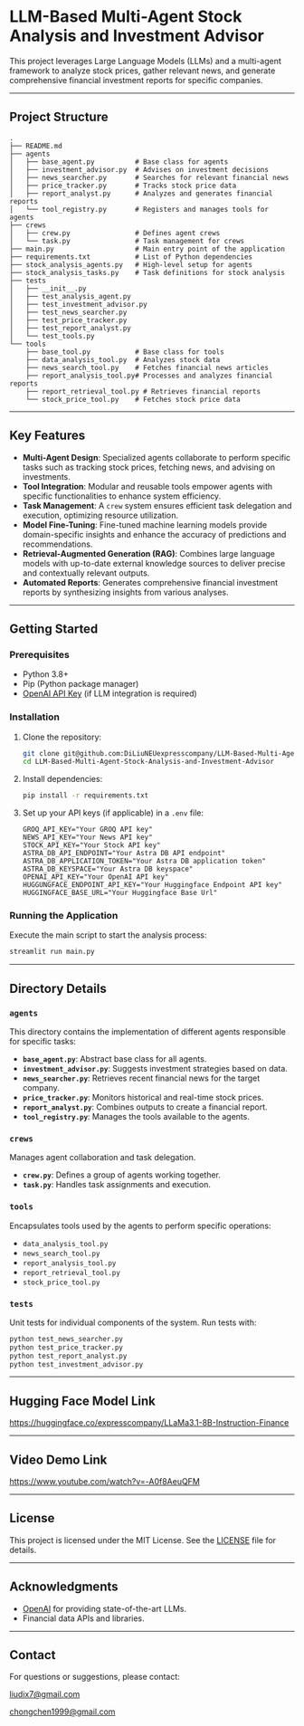 # LLM-Based Multi-Agent Stock Analysis and Investment Advisor

This project leverages Large Language Models (LLMs) and a multi-agent framework to analyze stock prices, gather relevant news, and generate comprehensive financial investment reports for specific companies.

---

## Project Structure

```plaintext
.
├── README.md
├── agents
│   ├── base_agent.py          # Base class for agents
│   ├── investment_advisor.py  # Advises on investment decisions
│   ├── news_searcher.py       # Searches for relevant financial news
│   ├── price_tracker.py       # Tracks stock price data
│   ├── report_analyst.py      # Analyzes and generates financial reports
│   └── tool_registry.py       # Registers and manages tools for agents
├── crews
│   ├── crew.py                # Defines agent crews
│   └── task.py                # Task management for crews
├── main.py                    # Main entry point of the application
├── requirements.txt           # List of Python dependencies
├── stock_analysis_agents.py   # High-level setup for agents
├── stock_analysis_tasks.py    # Task definitions for stock analysis
├── tests
│   ├── __init__.py
│   ├── test_analysis_agent.py
│   ├── test_investment_advisor.py
│   ├── test_news_searcher.py
│   ├── test_price_tracker.py
│   ├── test_report_analyst.py
│   └── test_tools.py
└── tools
    ├── base_tool.py           # Base class for tools
    ├── data_analysis_tool.py  # Analyzes stock data
    ├── news_search_tool.py    # Fetches financial news articles
    ├── report_analysis_tool.py# Processes and analyzes financial reports
    ├── report_retrieval_tool.py # Retrieves financial reports
    └── stock_price_tool.py    # Fetches stock price data
```

---

## Key Features

- **Multi-Agent Design**: Specialized agents collaborate to perform specific tasks such as tracking stock prices, fetching news, and advising on investments.  
- **Tool Integration**: Modular and reusable tools empower agents with specific functionalities to enhance system efficiency.  
- **Task Management**: A `crew` system ensures efficient task delegation and execution, optimizing resource utilization.  
- **Model Fine-Tuning**: Fine-tuned machine learning models provide domain-specific insights and enhance the accuracy of predictions and recommendations.  
- **Retrieval-Augmented Generation (RAG)**: Combines large language models with up-to-date external knowledge sources to deliver precise and contextually relevant outputs.  
- **Automated Reports**: Generates comprehensive financial investment reports by synthesizing insights from various analyses.  

---

## Getting Started

### Prerequisites

- Python 3.8+
- Pip (Python package manager)
- [OpenAI API Key](https://platform.openai.com/signup) (if LLM integration is required)

### Installation

1. Clone the repository:

    ```bash
    git clone git@github.com:DiLiuNEUexpresscompany/LLM-Based-Multi-Agent-Stock-Analysis-and-Investment-Advisor.git
    cd LLM-Based-Multi-Agent-Stock-Analysis-and-Investment-Advisor
    ```

2. Install dependencies:

    ```bash
    pip install -r requirements.txt
    ```

3. Set up your API keys (if applicable) in a `.env` file:

    ```plaintext
    GROQ_API_KEY="Your GROQ API key"
    NEWS_API_KEY="Your News API key"
    STOCK_API_KEY="Your Stock API key"
    ASTRA_DB_API_ENDPOINT="Your Astra DB API endpoint"
    ASTRA_DB_APPLICATION_TOKEN="Your Astra DB application token"
    ASTRA_DB_KEYSPACE="Your Astra DB keyspace"
    OPENAI_API_KEY="Your OpenAI API key"
    HUGGUNGFACE_ENDPOINT_API_KEY="Your Huggingface Endpoint API key"
    HUGGINGFACE_BASE_URL="Your Huggingface Base Url"
    ```

### Running the Application

Execute the main script to start the analysis process:

```bash
streamlit run main.py
```

---

## Directory Details

### `agents`
This directory contains the implementation of different agents responsible for specific tasks:
- **`base_agent.py`**: Abstract base class for all agents.
- **`investment_advisor.py`**: Suggests investment strategies based on data.
- **`news_searcher.py`**: Retrieves recent financial news for the target company.
- **`price_tracker.py`**: Monitors historical and real-time stock prices.
- **`report_analyst.py`**: Combines outputs to create a financial report.
- **`tool_registry.py`**: Manages the tools available to the agents.

### `crews`
Manages agent collaboration and task delegation.

- **`crew.py`**: Defines a group of agents working together.
- **`task.py`**: Handles task assignments and execution.

### `tools`
Encapsulates tools used by the agents to perform specific operations:
- `data_analysis_tool.py`
- `news_search_tool.py`
- `report_analysis_tool.py`
- `report_retrieval_tool.py`
- `stock_price_tool.py`

### `tests`
Unit tests for individual components of the system. Run tests with:

```bash
python test_news_searcher.py
python test_price_tracker.py
python test_report_analyst.py
python test_investment_advisor.py
```
---

## Hugging Face Model Link
https://huggingface.co/expresscompany/LLaMa3.1-8B-Instruction-Finance

---

## Video Demo Link
https://www.youtube.com/watch?v=-A0f8AeuQFM

---

## License

This project is licensed under the MIT License. See the [LICENSE](LICENSE) file for details.

---

## Acknowledgments

- [OpenAI](https://openai.com) for providing state-of-the-art LLMs.
- Financial data APIs and libraries.

---

## Contact

For questions or suggestions, please contact:

liudix7@gmail.com

chongchen1999@gmail.com
